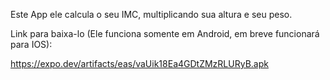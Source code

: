 Este App ele calcula o seu IMC, multiplicando sua altura e seu peso.

Link para baixa-lo (Ele funciona somente em Android, em breve funcionará para IOS):

https://expo.dev/artifacts/eas/vaUik18Ea4GDtZMzRLURyB.apk
